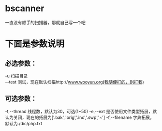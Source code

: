 # bscanner
一直没有顺手的扫描器，那就自己写一个吧


# 下面是参数说明

## 必选参数：

-u 扫描目录  
--test 测试，现在默认扫描http://www.wooyun.org(我随便打的，别打我)

## 可选参数：

-t,--thread   线程数，默认为30，可选(1~50)
-e,--ext  是否使用文件类型拓展，默认为关闭，现在的拓展为['.bak','.orig','.inc','.swp','~']
-f,--filename  字典拓展，默认为./dic/php.txt


